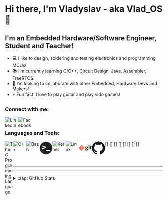 # Hi there, I'm Vladyslav - aka Vlad_OS👋

## I'm an Embedded Hardware/Software Engineer, Student and Teacher!

- 💻 I like to design, soldering and testing electronics and programming MCUs!
- 📚 I’m currently learning C/C++, Circuit Design, Java, Assembler, FreeRTOS.
- 👯 I’m looking to collaborate with other Embedded, Hardware Devs and Makers!
- ⚡ Fun fact: I love to play guitar and play vido games!


### Connect with me:
[<img align="left" alt="LinkedIn" width="42px" src="https://cdn.jsdelivr.net/npm/simple-icons@v3/icons/linkedin.svg" />][linkedin]
[<img align="left" alt="Facebook" width="42px" src="https://cdn.icon-icons.com/icons2/1/PNG/256/social_facebook_fb_35.png" />][facebook]

<br />

### Languages and Tools:

[<img align="left" alt="The C Programming Language" width="26px" src="https://cdn.icon-icons.com/icons2/2415/PNG/512/c_original_logo_icon_146611.png" />]
[<img align="left" alt="C++" width="42px" src="https://cdn.icon-icons.com/icons2/2148/PNG/512/c_icon_132529.png" />]
[<img align="left" alt="Bash" width="42px" src="https://cdn.icon-icons.com/icons2/2699/PNG/512/gnu_bash_logo_icon_170080.png" />]
[<img align="left" alt="Terminal" width="42px" src="https://raw.githubusercontent.com/github/explore/80688e429a7d4ef2fca1e82350fe8e3517d3494d/topics/terminal/terminal.png" />]
[<img align="left" alt="Kernel" width="42px" src="https://cdn.icon-icons.com/icons2/151/PNG/256/kernel_photoshop_filetypes_21686.png" />]
[<img align="left" alt="Linux" width="42px" src="https://cdn.icon-icons.com/icons2/195/PNG/256/OS_Linux_23399.png" />]
[<img align="left" alt="Git" width="42px" src="https://raw.githubusercontent.com/github/explore/80688e429a7d4ef2fca1e82350fe8e3517d3494d/topics/git/git.png" />]
[<img align="left" alt="GitHub" width="42px" src="https://raw.githubusercontent.com/github/explore/78df643247d429f6cc873026c0622819ad797942/topics/github/github.png" />]


<br />
<br />

---


---

</details>

<details>
  <summary>:zap: GitHub Stats</summary>

  <img align="left" alt="codeSTACKr's GitHub Stats" src="https://github-readme-stats.codestackr.vercel.app/api?username=codeSTACKr&show_icons=true&hide_border=true" />

</details>

[linkedin]: https://linkedin.com/in/vladyslav-bobrykov
[facebook]: https://www.facebook.com/vladyslav.bobrykov
